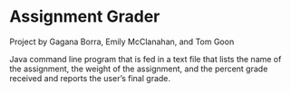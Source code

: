 # Assignment Grader
Project by Gagana Borra, Emily McClanahan, and Tom Goon

Java command line program that is fed in a text file that lists the name of the assignment, the weight of the assignment, and the percent grade received and reports the user’s final grade.
